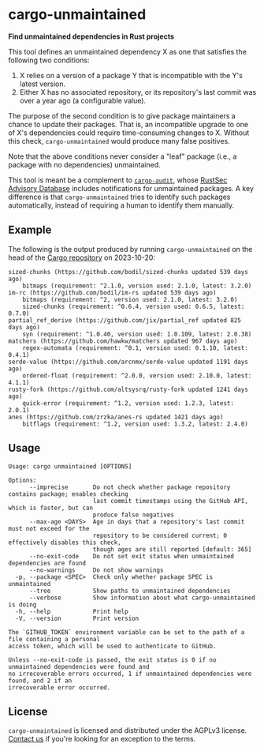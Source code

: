 # cargo-unmaintained

**Find unmaintained dependencies in Rust projects**

This tool defines an unmaintained dependency X as one that satisfies the following two conditions:

1. X relies on a version of a package Y that is incompatible with the Y's latest version.
2. Either X has no associated repository, or its repository's last commit was over a year ago (a configurable value).

The purpose of the second condition is to give package maintainers a chance to update their packages. That is, an incompatible upgrade to one of X's dependencies could require time-consuming changes to X. Without this check, `cargo-unmaintained` would produce many false positives.

Note that the above conditions never consider a "leaf" package (i.e., a package with no dependencies) unmaintained.

This tool is meant be a complement to [`cargo-audit`], whose [RustSec Advisory Database] includes notifications for unmaintained packages. A key difference is that `cargo-unmaintained` tries to identify such packages automatically, instead of requiring a human to identify them manually.

## Example

The following is the output produced by running `cargo-unmaintained` on the head of the [Cargo repository] on 2023-10-20:

```
sized-chunks (https://github.com/bodil/sized-chunks updated 539 days ago)
    bitmaps (requirement: ^2.1.0, version used: 2.1.0, latest: 3.2.0)
im-rc (https://github.com/bodil/im-rs updated 539 days ago)
    bitmaps (requirement: ^2, version used: 2.1.0, latest: 3.2.0)
    sized-chunks (requirement: ^0.6.4, version used: 0.6.5, latest: 0.7.0)
partial_ref_derive (https://github.com/jix/partial_ref updated 825 days ago)
    syn (requirement: ^1.0.40, version used: 1.0.109, latest: 2.0.38)
matchers (https://github.com/hawkw/matchers updated 967 days ago)
    regex-automata (requirement: ^0.1, version used: 0.1.10, latest: 0.4.1)
serde-value (https://github.com/arcnmx/serde-value updated 1191 days ago)
    ordered-float (requirement: ^2.0.0, version used: 2.10.0, latest: 4.1.1)
rusty-fork (https://github.com/altsysrq/rusty-fork updated 1241 days ago)
    quick-error (requirement: ^1.2, version used: 1.2.3, latest: 2.0.1)
anes (https://github.com/zrzka/anes-rs updated 1421 days ago)
    bitflags (requirement: ^1.2, version used: 1.3.2, latest: 2.4.0)
```

## Usage

```
Usage: cargo unmaintained [OPTIONS]

Options:
      --imprecise       Do not check whether package repository contains package; enables checking
                        last commit timestamps using the GitHub API, which is faster, but can
                        produce false negatives
      --max-age <DAYS>  Age in days that a repository's last commit must not exceed for the
                        repository to be considered current; 0 effectively disables this check,
                        though ages are still reported [default: 365]
      --no-exit-code    Do not set exit status when unmaintained dependencies are found
      --no-warnings     Do not show warnings
  -p, --package <SPEC>  Check only whether package SPEC is unmaintained
      --tree            Show paths to unmaintained dependencies
      --verbose         Show information about what cargo-unmaintained is doing
  -h, --help            Print help
  -V, --version         Print version

The `GITHUB_TOKEN` environment variable can be set to the path of a file containing a personal
access token, which will be used to authenticate to GitHub.

Unless --no-exit-code is passed, the exit status is 0 if no unmaintained dependencies were found and
no irrecoverable errors occurred, 1 if unmaintained dependencies were found, and 2 if an
irrecoverable error occurred.
```

## License

`cargo-unmaintained` is licensed and distributed under the AGPLv3 license. [Contact us](mailto:opensource@trailofbits.com) if you're looking for an exception to the terms.

[Cargo repository]: https://github.com/rust-lang/cargo
[`cargo-audit`]: https://github.com/rustsec/rustsec
[RustSec Advisory Database]: https://github.com/RustSec/advisory-db/
